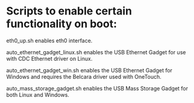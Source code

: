 Scripts to enable certain functionality on boot: 
================================================
eth0_up.sh enables eth0 interface.

auto_ethernet_gadget_linux.sh enables the USB Ethernet Gadget for use with CDC Ethernet driver on Linux.

auto_ethernet_gadget_win.sh enables the USB Ethernet Gadget for Windows and requires the Belcara driver used with OneTouch.

auto_mass_storage_gadget.sh enables the USB Mass Storage Gadget for both Linux and Windows. 
